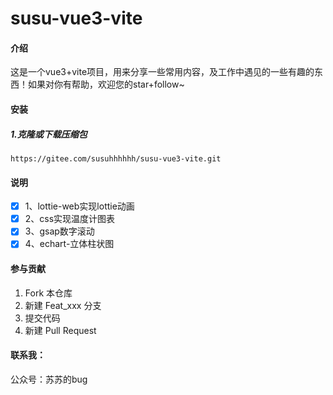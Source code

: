 # susu-vue3-vite

#### 介绍
这是一个vue3+vite项目，用来分享一些常用内容，及工作中遇见的一些有趣的东西！如果对你有帮助，欢迎您的star+follow~

#### 安装
##### 1.克隆或下载压缩包

```
https://gitee.com/susuhhhhhh/susu-vue3-vite.git
```


#### 说明
- [x] 1、lottie-web实现lottie动画
- [x] 2、css实现温度计图表
- [x] 3、gsap数字滚动
- [x] 4、echart-立体柱状图

#### 参与贡献

1.  Fork 本仓库
2.  新建 Feat_xxx 分支
3.  提交代码
4.  新建 Pull Request

#### 联系我：
公众号：苏苏的bug
